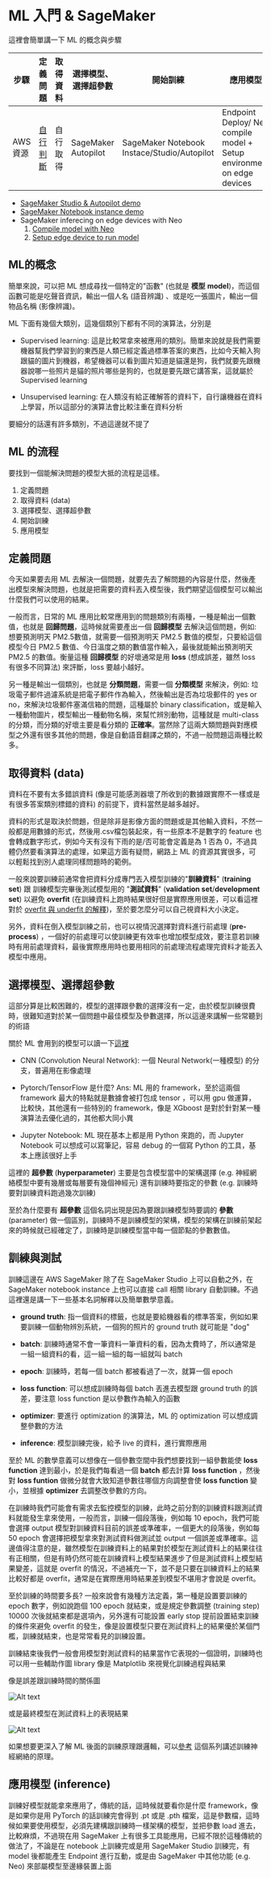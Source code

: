 ﻿# ML 入門 & SageMaker 

這裡會簡單講一下 ML 的概念與步驟

| 步驟    |  定義問題|取得資料|選擇模型、選擇超參數|開始訓練|應用模型|
| ----------- | ----------- | ----------- | ----------- | ----------- | ----------- |
|   AWS 資源   | [自行判斷](https://docs.aws.amazon.com/sagemaker/latest/dg/autopilot-problem-types.html)|自行取得|SageMaker Autopilot|SageMaker Notebook Instace/Studio/Autopilot|Endpoint Deploy/ Neo compile model + Setup environment on edge devices|

* [SageMaker Studio & Autopilot demo](./SageMakerStudio_AutoPilot)
* [SageMaker Notebook instance demo](./SageMakerNB)
* SageMaker inferecing on edge devices with Neo
    1. [Compile model with Neo](./Model_to_NeoCompiled_Model)
    2. [Setup edge device to run model](./Neo_on_edge_devices)

## ML的概念

簡單來說，可以把 ML 想成尋找一個特定的"函數" (也就是 **模型** **model**)，而這個函數可能是吃聲音資訊，輸出一個人名 (語音辨識) 、或是吃一張圖片，輸出一個物品名稱 (影像辨識)。

ML 下面有幾個大類別，這幾個類別下都有不同的演算法，分別是

* Supervised learning: 這是比較常拿來被應用的類別。簡單來說就是我們需要機器幫我們學習到的東西是人類已經定義過標準答案的東西，比如今天輸入狗跟貓的圖片到機器，希望機器可以看到圖片知道是貓還是狗，我們就要先跟機器說哪一些照片是貓的照片哪些是狗的，也就是要先跟它講答案，這就屬於 Supervised learning

* Unsupervised learning: 在人類沒有給正確解答的資料下，自行讓機器在資料上學習，所以這部分的演算法會比較注重在資料分析

要細分的話還有許多類別，不過這邊就不提了

## ML 的流程

要找到一個能解決問題的模型大抵的流程是這樣。

 1. 定義問題
 2. 取得資料 (data)  
 3. 選擇模型、選擇超參數
 4. 開始訓練
 5. 應用模型

## 定義問題

今天如果要去用 ML 去解決一個問題，就要先去了解問題的內容是什麼，然後產出模型來解決問題，也就是把需要的資料丟入模型後，我們期望這個模型可以輸出什麼我們可以使用的結果。

一般而言，日常的 ML 應用比較常應用到的問題類別有兩種，一種是輸出一個數值，也就是 **回歸問題**，這時候就需要產出一個 **回歸模型** 去解決這個問題，例如: 想要預測明天 PM2.5數值，就需要一個預測明天 PM2.5 數值的模型，只要給這個模型今日 PM2.5 數值、今日溫度之類的數值當作輸入，最後就能輸出預測明天 PM2.5 的數值。衡量這種 **回歸模型** 的好壞通常是用 **loss** (想成誤差，雖然 loss 有很多不同算法) 來評斷，loss 要越小越好。

另一種是輸出一個類別，也就是 **分類問題**，需要一個 **分類模型** 來解決，例如: 垃圾電子郵件過濾系統是把電子郵件作為輸入，然後輸出是否為垃圾郵件的 yes or no，來解決垃圾郵件塞滿信箱的問題，這種屬於 binary classification，或是輸入一種動物圖片，模型輸出一種動物名稱，來幫忙辨別動物，這種就是 multi-class 的分類，而分類的好壞主要是看分類的 **正確率**。當然除了這兩大類問題與對應模型之外還有很多其他的問題，像是自動語音翻譯之類的，不過一般問題這兩種比較多。

## 取得資料 (data)  

資料在不要有太多錯誤資料 (像是可能感測器壞了所收到的數據跟實際不一樣或是有很多答案類別標錯的資料) 的前提下，資料當然是越多越好。

資料的形式是取決於問題，但是除非是影像方面的問題或是其他輸入資料，不然一般都是用數據的形式，然後用.csv檔包裝起來，有一些原本不是數字的 feature 也會轉成數字形式，例如今天有沒有下雨的是/否可能會定義是為 1 否為 0，不過具體仍然要看演算法的處理，如果這方面有疑問，網路上 ML 的資源其實很多，可以輕鬆找到別人處理同樣問題時的範例。

一般來說要訓練前通常會把資料分成專門丟入模型訓練的"**訓練資料**" (**training set**) 跟 訓練模型完畢後測試模型用的 "**測試資料**" (**validation set**/**development set**) 以避免 **overfit** (在訓練資料上跑時結果很好但是實際應用很差，可以看這裡對於 [overfit 與 underfit 的解釋](https://www.ibm.com/cloud/learn/overfitting))，至於要怎麼分可以自己視資料大小決定。

另外，資料在倒入模型訓練之前，也可以視情況選擇對資料進行前處理 (**pre-process**) ，一個好的前處理可以使訓練更有效率也增加模型成效，要注意若訓練時有用前處理資料，最後實際應用時也要用相同的前處理流程處理完資料才能丟入模型中應用。

## 選擇模型、選擇超參數

這部分算是比較困難的，模型的選擇跟參數的選擇沒有一定，由於模型訓練很費時，很難知道對於某一個問題中最佳模型及參數選擇，所以這邊來講解一些常聽到的術語

關於 ML 會用到的模型可以讀一下[這裡](https://towardsdatascience.com/5-minutes-cheat-sheet-explaining-all-machine-learning-models-3fea1cf96f05)

* CNN (Convolution Neural Network): 一個 Neural Network(一種模型) 的分支，普遍用在影像處理

* Pytorch/TensorFlow 是什麼? Ans: ML 用的 framework，至於這兩個 framework 最大的特點就是數據會被打包成 tensor ，可以用 gpu 做運算，比較快，其他還有一些特別的 framework，像是 XGboost 是對於針對某一種演算法去優化過的，其他都大同小異

* Jupyter Notebook: ML 現在基本上都是用 Python 來跑的，而 Jupyter Notebook 可以想成可以寫筆記，容易 debug 的一個寫 Python 的工具，基本上應該很好上手

這裡的 **超參數**  (**hyperparameter**) 主要是包含模型當中的架構選擇 (e.g. 神經網絡模型中要有幾層或每層要有幾個神經元) 還有訓練時要指定的參數 (e.g. 訓練時要對訓練資料跑過幾次訓練)

至於為什麼要有 **超參數** 這個名詞出現是因為要跟訓練模型時要調的 **參數** (parameter) 做一個區別，訓練時不是訓練模型的架構，模型的架構在訓練前架起來的時候就已經確定了，訓練時是訓練模型當中每一個節點的參數數值。

## 訓練與測試

訓練這邊在 AWS SageMaker 除了在 SageMaker Studio 上可以自動之外，在 SageMaker notebook instance 上也可以直接 call  相關 library 自動訓練。不過這裡還是講一下一些基本名詞解釋以及簡單數學意義。

- **ground truth**: 指一個資料的標籤，也就是要給機器看的標準答案，例如如果要訓練一個動物辨別系統，一個狗的照片的 ground truth 就可能是 "dog"

- **batch**: 訓練時通常不會一筆資料一筆資料的看，因為太費時了，所以通常是一組一組資料的看，這一組一組的每一組就叫 batch

- **epoch**: 訓練時，若每一個 batch 都被看過了一次，就算一個 epoch

- **loss function**: 可以想成訓練時每個 batch 丟進去模型跟 ground truth 的誤差，要注意 loss function 是以參數作為輸入的函數

- **optimizer**: 要進行 optimization 的演算法，ML 的 optimization 可以想成調整參數的方法

- **inference**: 模型訓練完後，給予 live 的資料，進行實際應用

 至於 ML 的數學意義可以想像在一個參數空間中我們想要找到一組參數能使 **loss function** 達到最小，於是我們每看過一個 **batch** 都去計算 **loss function** ，然後對 **loss funtion** 做微分就會大致知道參數往哪個方向調整會使 **loss function** 變小，並根據 **optimizer** 去調整改參數的方向。

在訓練時我們可能會有需求去監控模型的訓練，此時之前分割的訓練資料跟測試資料就能發生拿來使用，一般而言，訓練一個段落後，例如每 10 epoch，我們可能會選擇 output 模型對訓練資料目前的誤差或準確率，一個更大的段落後，例如每 50 epoch 會選擇把模型拿來對測試資料做測試並 output 一個誤差或準確率。這邊值得注意的是，雖然模型在訓練資料上的結果對於模型在測試資料上的結果往往有正相關，但是有時仍然可能在訓練資料上模型結果進步了但是測試資料上模型結果變差，這就是 overfit 的情況，不過補充一下，並不是只要在訓練資料上的結果比較好都是 overfit，通常是在實際應用時結果差到模型不堪用才會說是 overfit。

至於訓練的時間要多長? 一般來說會有幾種方法定義，第一種是設置要訓練的 epoch 數字，例如說跑個 100 epoch 就結束，或是規定參數調整 (training step) 10000 次後就結束都是選項內，另外還有可能設置 early stop 提前設置結束訓練的條件來避免 overfit 的發生，像是設置模型只要在測試資料上的結果優於某個門檻，訓練就結束，也是常常看見的訓練設置。

訓練結束後我們一般會用模型對測試資料的結果當作它表現的一個證明，訓練時也可以用一些輔助作圖 library 像是 Matplotlib 來視覺化訓練過程與結果

像是誤差跟訓練時間的關係圖

![Alt text](./img/learningCurve.png)

或是最終模型在測試資料上的表現結果

![Alt text](./img/GT.png)

如果想要更深入了解 ML 後面的訓練原理跟邏輯，可以[參考](https://www.youtube.com/playlist?list=PLZHQObOWTQDNU6R1_67000Dx_ZCJB-3pi) 這個系列講述訓練神經網絡的原理。

## 應用模型 (inference)

訓練好模型就能拿來應用了，傳統的話，這時候就要看你是什麼 framework，像是如果你是用 PyTorch 的話訓練完會得到 .pt 或是 .pth 檔案，這是參數檔，這時候如果要使用模型，必須先建構跟訓練時一樣架構的模型，並把參數 load 進去，比較麻煩，不過現在用 SageMaker 上有很多工具能應用，已經不限於這種傳統的做法了，不論是在 notebook 上訓練完或是用 SageMaker Studio 訓練完，有 model 後都能產生 Endpoint 進行互動，或是由 SageMaker 中其他功能 (e.g. Neo) 來部屬模型至邊緣裝置上面
